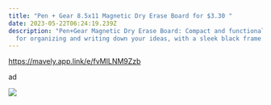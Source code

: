 ```yaml
---
title: "Pen + Gear 8.5x11 Magnetic Dry Erase Board for $3.30 "
date: 2023-05-22T06:24:19.239Z
description: "Pen+Gear Magnetic Dry Erase Board: Compact and functional, perfect
  for organizing and writing down your ideas, with a sleek black frame."
---
```

<https://mavely.app.link/e/fvMILNM9Zzb>

ad 

<!--StartFragment-->

![](https://i5.walmartimages.com/asr/1fe0cd35-fe1f-4199-bee0-59d71ec117cf.5e0e1df907ed51cbda555092db637b9c.jpeg?odnHeight=612&odnWidth=612&odnBg=FFFFFF)

<!--EndFragment-->